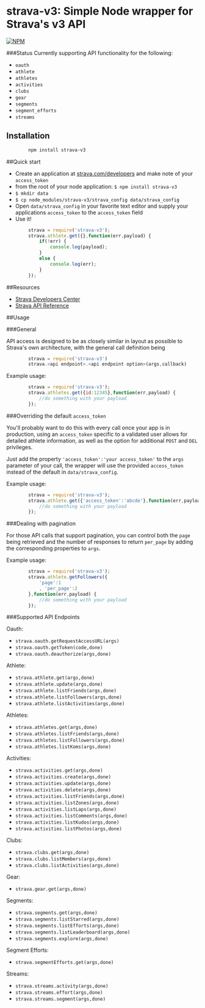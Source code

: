 
# strava-v3: Simple Node wrapper for Strava's v3 API

[![NPM](https://nodei.co/npm/strava-v3.png?downloads=true)](https://nodei.co/npm/strava-v3/)

###Status
Currently supporting API functionality for the following: 

* `oauth`
* `athlete`
* `athletes`
* `activities`
* `clubs`
* `gear`
* `segments`
* `segment_efforts`
* `streams`

## Installation

```bash
		npm install strava-v3
```

##Quick start

* Create an application at [strava.com/developers](http://www.strava.com/developers) and make note of your `access_token`
* from the root of your node application: `$ npm install strava-v3`
* `$ mkdir data`
* `$ cp node_modules/strava-v3/strava_config data/strava_config`
* Open `data/strava_config` in your favorite text editor and supply your applications `access_token` to the `access_token` field
* Use it!

```js
		strava = require('strava-v3');
		strava.athlete.get({},function(err,payload) {
			if(!err) {			
				console.log(payload);
			}	
			else {
				console.log(err);
			}
		});
```


##Resources

* [Strava Developers Center](http://www.strava.com/developers)
* [Strava API Reference](http://strava.github.io/api/)

##Usage

###General

API access is designed to be as closely similar in layout as possible to Strava's own architecture, 
with the general call definition being

```js
		strava = require('strava-v3')
		strava.<api endpoint>.<api endpoint option>(args,callback)
``` 

Example usage:

```js
		strava = require('strava-v3');
		strava.athletes.get({id:12345},function(err,payload) {
			//do something with your payload
		});
```

###Overriding the default `access_token`

You'll probably want to do this with every call once your app is in production, using an `access_token` specific to a validated user allows for detailed athlete information, as well as the option for additional `POST` and `DEL` privileges. 

Just add the property `'access_token':'your access_token'` to the `args` parameter of your call, the wrapper will use the provided `access_token` instead of the default in `data/strava_config`.

Example usage:

```js
		strava = require('strava-v3');
		strava.athlete.get({'access_token':'abcde'},function(err,payload) {
			//do something with your payload
		});
```

###Dealing with pagination

For those API calls that support pagination, you can control both the `page` being retrieved and the number of responses to return `per_page` by adding the corresponding properties to `args`.

Example usage:

```js
		strava = require('strava-v3');
		strava.athlete.getFollowers({
			'page':1
			, 'per_page':2
		},function(err,payload) {
			//do something with your payload
		});
```

###Supported API Endpoints

Oauth:

* `strava.oauth.getRequestAccessURL(args)`
* `strava.oauth.getToken(code,done)`
* `strava.oauth.deauthorize(args,done)`

Athlete:

* `strava.athlete.get(args,done)`
* `strava.athlete.update(args,done)`
* `strava.athlete.listFriends(args,done)`
* `strava.athlete.listFollowers(args,done)`
* `strava.athlete.listActivities(args,done)`

Athletes:

* `strava.athletes.get(args,done)`
* `strava.athletes.listFriends(args,done)`
* `strava.athletes.listFollowers(args,done)`
* `strava.athletes.listKoms(args,done)`

Activities:

* `strava.activities.get(args,done)`
* `strava.activities.create(args,done)`
* `strava.activities.update(args,done)`
* `strava.activities.delete(args,done)`
* `strava.activities.listFriends(args,done)`
* `strava.activities.listZones(args,done)`
* `strava.activities.listLaps(args,done)`
* `strava.activities.listComments(args,done)`
* `strava.activities.listKudos(args,done)`
* `strava.activities.listPhotos(args,done)`

Clubs:
* `strava.clubs.get(args,done)`
* `strava.clubs.listMembers(args,done)`
* `strava.clubs.listActivities(args,done)`

Gear:
* `strava.gear.get(args,done)`

Segments:
* `strava.segments.get(args,done)`
* `strava.segments.listStarred(args,done)`
* `strava.segments.listEfforts(args,done)`
* `strava.segments.listLeaderboard(args,done)`
* `strava.segments.explore(args,done)`

Segment Efforts:
* `strava.segmentEfforts.get(args,done)`

Streams:
* `strava.streams.activity(args,done)`
* `strava.streams.effort(args,done)`
* `strava.streams.segment(args,done)`

